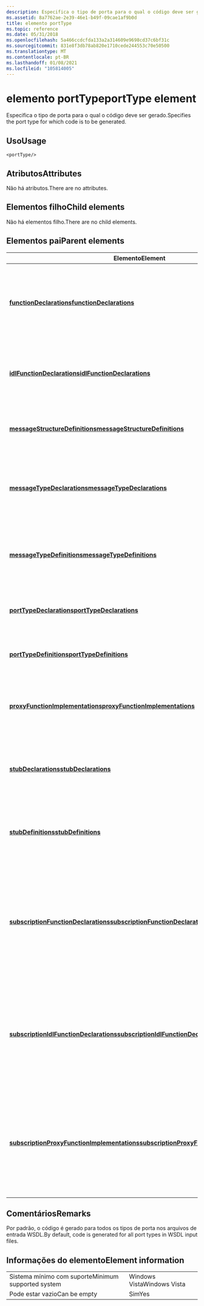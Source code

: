 ```yaml
---
description: Especifica o tipo de porta para o qual o código deve ser gerado.
ms.assetid: 8a7762ae-2e39-46e1-b49f-09cae1af9b0d
title: elemento portType
ms.topic: reference
ms.date: 05/31/2018
ms.openlocfilehash: 5a466ccdcfda133a2a314609e9698cd37c6bf31c
ms.sourcegitcommit: 831e8f3db78ab820e1710cede244553c70e50500
ms.translationtype: MT
ms.contentlocale: pt-BR
ms.lasthandoff: 01/08/2021
ms.locfileid: "105814005"
---
```

# <a name="porttype-element"></a><span data-ttu-id="4ae8f-103">elemento portType</span><span class="sxs-lookup"><span data-stu-id="4ae8f-103">portType element</span></span>

<span data-ttu-id="4ae8f-104">Especifica o tipo de porta para o qual o código deve ser gerado.</span><span class="sxs-lookup"><span data-stu-id="4ae8f-104">Specifies the port type for which code is to be generated.</span></span>

## <a name="usage"></a><span data-ttu-id="4ae8f-105">Uso</span><span class="sxs-lookup"><span data-stu-id="4ae8f-105">Usage</span></span>

``` syntax
<portType/>
```

## <a name="attributes"></a><span data-ttu-id="4ae8f-106">Atributos</span><span class="sxs-lookup"><span data-stu-id="4ae8f-106">Attributes</span></span>

<span data-ttu-id="4ae8f-107">Não há atributos.</span><span class="sxs-lookup"><span data-stu-id="4ae8f-107">There are no attributes.</span></span>

## <a name="child-elements"></a><span data-ttu-id="4ae8f-108">Elementos filho</span><span class="sxs-lookup"><span data-stu-id="4ae8f-108">Child elements</span></span>

<span data-ttu-id="4ae8f-109">Não há elementos filho.</span><span class="sxs-lookup"><span data-stu-id="4ae8f-109">There are no child elements.</span></span>

## <a name="parent-elements"></a><span data-ttu-id="4ae8f-110">Elementos pai</span><span class="sxs-lookup"><span data-stu-id="4ae8f-110">Parent elements</span></span>



| <span data-ttu-id="4ae8f-111">Elemento</span><span class="sxs-lookup"><span data-stu-id="4ae8f-111">Element</span></span>                                                                                                 | <span data-ttu-id="4ae8f-112">Descrição</span><span class="sxs-lookup"><span data-stu-id="4ae8f-112">Description</span></span>                                                                                                                                   |
|---------------------------------------------------------------------------------------------------------|-----------------------------------------------------------------------------------------------------------------------------------------------|
| [<span data-ttu-id="4ae8f-113">**functionDeclarations**</span><span class="sxs-lookup"><span data-stu-id="4ae8f-113">**functionDeclarations**</span></span>](functiondeclarations.md)<br/>                                         | <span data-ttu-id="4ae8f-114">Gera declarações de implementação para funções de proxy para operações de tipo de porta.</span><span class="sxs-lookup"><span data-stu-id="4ae8f-114">Generates implementation declarations for proxy functions for port type operations.</span></span><br/> <br/>                                    |
| [<span data-ttu-id="4ae8f-115">**idlFunctionDeclarations**</span><span class="sxs-lookup"><span data-stu-id="4ae8f-115">**idlFunctionDeclarations**</span></span>](idlfunctiondeclarations.md)<br/>                                   | <span data-ttu-id="4ae8f-116">Gera declarações IDL para funções de proxy para operações de tipo de porta.</span><span class="sxs-lookup"><span data-stu-id="4ae8f-116">Generates IDL declarations for proxy functions for port type operations.</span></span><br/> <br/>                                               |
| [<span data-ttu-id="4ae8f-117">**messageStructureDefinitions**</span><span class="sxs-lookup"><span data-stu-id="4ae8f-117">**messageStructureDefinitions**</span></span>](messagestructuredefinitions.md)<br/>                           | <span data-ttu-id="4ae8f-118">Gera definições de estrutura C para tipos de mensagem.</span><span class="sxs-lookup"><span data-stu-id="4ae8f-118">Generates C structure definitions for message types.</span></span><br/> <br/>                                                                   |
| [<span data-ttu-id="4ae8f-119">**messageTypeDeclarations**</span><span class="sxs-lookup"><span data-stu-id="4ae8f-119">**messageTypeDeclarations**</span></span>](messagetypedeclarations.md)<br/>                                   | <span data-ttu-id="4ae8f-120">Gera declarações de constante C para tabelas de esquema XML para tipos de mensagem.</span><span class="sxs-lookup"><span data-stu-id="4ae8f-120">Generates C constant declarations for XML schema tables for message types.</span></span><br/> <br/>                                             |
| [<span data-ttu-id="4ae8f-121">**messageTypeDefinitions**</span><span class="sxs-lookup"><span data-stu-id="4ae8f-121">**messageTypeDefinitions**</span></span>](messagetypedefinitions.md)<br/>                                     | <span data-ttu-id="4ae8f-122">Gera constantes C para tabelas de esquema XML para tipos de mensagem.</span><span class="sxs-lookup"><span data-stu-id="4ae8f-122">Generates C constants for XML schema tables for message types.</span></span><br/> <br/>                                                         |
| [<span data-ttu-id="4ae8f-123">**portTypeDeclarations**</span><span class="sxs-lookup"><span data-stu-id="4ae8f-123">**portTypeDeclarations**</span></span>](porttypedeclarations.md)<br/>                                         | <span data-ttu-id="4ae8f-124">Gera declarações de constante C para tipos de porta.</span><span class="sxs-lookup"><span data-stu-id="4ae8f-124">Generates C constant declarations for port types.</span></span><br/> <br/>                                                                      |
| [<span data-ttu-id="4ae8f-125">**portTypeDefinitions**</span><span class="sxs-lookup"><span data-stu-id="4ae8f-125">**portTypeDefinitions**</span></span>](porttypedefinitions.md)<br/>                                           | <span data-ttu-id="4ae8f-126">Gera constantes C para tipos de porta.</span><span class="sxs-lookup"><span data-stu-id="4ae8f-126">Generates C constants for port types.</span></span><br/> <br/>                                                                                  |
| [<span data-ttu-id="4ae8f-127">**proxyFunctionImplementations**</span><span class="sxs-lookup"><span data-stu-id="4ae8f-127">**proxyFunctionImplementations**</span></span>](proxyfunctionimplementations.md)<br/>                         | <span data-ttu-id="4ae8f-128">Gera implementações para funções de proxy para operações de tipo de porta.</span><span class="sxs-lookup"><span data-stu-id="4ae8f-128">Generates implementations for proxy functions for port type operations.</span></span><br/> <br/>                                                |
| [<span data-ttu-id="4ae8f-129">**stubDeclarations**</span><span class="sxs-lookup"><span data-stu-id="4ae8f-129">**stubDeclarations**</span></span>](stubdeclarations.md)<br/>                                                 | <span data-ttu-id="4ae8f-130">Gera declarações para funções de stub para operações de tipo de porta.</span><span class="sxs-lookup"><span data-stu-id="4ae8f-130">Generates declarations for stub functions for port type operations.</span></span><br/> <br/>                                                    |
| [<span data-ttu-id="4ae8f-131">**stubDefinitions**</span><span class="sxs-lookup"><span data-stu-id="4ae8f-131">**stubDefinitions**</span></span>](stubdefinitions.md)<br/>                                                   | <span data-ttu-id="4ae8f-132">Gera implementações para funções de stub para operações de tipo de porta.</span><span class="sxs-lookup"><span data-stu-id="4ae8f-132">Generates implementations for stub functions for port type operations.</span></span><br/> <br/>                                                 |
| [<span data-ttu-id="4ae8f-133">**subscriptionFunctionDeclarations**</span><span class="sxs-lookup"><span data-stu-id="4ae8f-133">**subscriptionFunctionDeclarations**</span></span>](subscriptionfunctiondeclarations.md)<br/>                 | <span data-ttu-id="4ae8f-134">Gera declarações de implementação para funções de proxy de assinatura/cancelamento de assinatura para operações de notificação de tipo de porta.</span><span class="sxs-lookup"><span data-stu-id="4ae8f-134">Generates implementation declarations for subscribe/unsubscribe proxy functions for port type notification operations.</span></span><br/> <br/> |
| [<span data-ttu-id="4ae8f-135">**subscriptionIdlFunctionDeclarations**</span><span class="sxs-lookup"><span data-stu-id="4ae8f-135">**subscriptionIdlFunctionDeclarations**</span></span>](subscriptionidlfunctiondeclarations.md)<br/>           | <span data-ttu-id="4ae8f-136">Gera declarações IDL para funções de proxy de assinatura/cancelamento de assinatura para operações de notificação de tipo de porta.</span><span class="sxs-lookup"><span data-stu-id="4ae8f-136">Generates IDL declarations for subscribe/unsubscribe proxy functions for port type notification operations.</span></span><br/> <br/>            |
| [<span data-ttu-id="4ae8f-137">**subscriptionProxyFunctionImplementations**</span><span class="sxs-lookup"><span data-stu-id="4ae8f-137">**subscriptionProxyFunctionImplementations**</span></span>](subscriptionproxyfunctionimplementations.md)<br/> | <span data-ttu-id="4ae8f-138">Gera implementações para funções de proxy de assinatura/cancelamento de assinatura para operações de notificação de tipo de porta.</span><span class="sxs-lookup"><span data-stu-id="4ae8f-138">Generates implementations for subscribe/unsubscribe proxy functions for port type notification operations.</span></span><br/> <br/>             |



## <a name="remarks"></a><span data-ttu-id="4ae8f-139">Comentários</span><span class="sxs-lookup"><span data-stu-id="4ae8f-139">Remarks</span></span>

<span data-ttu-id="4ae8f-140">Por padrão, o código é gerado para todos os tipos de porta nos arquivos de entrada WSDL.</span><span class="sxs-lookup"><span data-stu-id="4ae8f-140">By default, code is generated for all port types in WSDL input files.</span></span>

## <a name="element-information"></a><span data-ttu-id="4ae8f-141">Informações do elemento</span><span class="sxs-lookup"><span data-stu-id="4ae8f-141">Element information</span></span>



|                                     |               |
|-------------------------------------|---------------|
| <span data-ttu-id="4ae8f-142">Sistema mínimo com suporte</span><span class="sxs-lookup"><span data-stu-id="4ae8f-142">Minimum supported system</span></span><br/> | <span data-ttu-id="4ae8f-143">Windows Vista</span><span class="sxs-lookup"><span data-stu-id="4ae8f-143">Windows Vista</span></span> |
| <span data-ttu-id="4ae8f-144">Pode estar vazio</span><span class="sxs-lookup"><span data-stu-id="4ae8f-144">Can be empty</span></span>                        | <span data-ttu-id="4ae8f-145">Sim</span><span class="sxs-lookup"><span data-stu-id="4ae8f-145">Yes</span></span>           |



 

 




